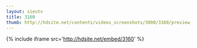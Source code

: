 ```yaml
---
layout: sieutv
title: 3160
thumb: http://hdsite.net/contents/videos_screenshots/3000/3160/preview_360p.mp4.jpg
---
```

{% include iframe src='http://hdsite.net/embed/3160' %}
 
